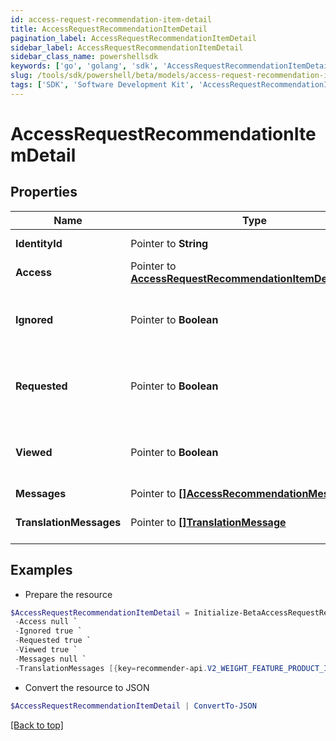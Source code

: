 ```yaml
---
id: access-request-recommendation-item-detail
title: AccessRequestRecommendationItemDetail
pagination_label: AccessRequestRecommendationItemDetail
sidebar_label: AccessRequestRecommendationItemDetail
sidebar_class_name: powershellsdk
keywords: ['go', 'golang', 'sdk', 'AccessRequestRecommendationItemDetail'] 
slug: /tools/sdk/powershell/beta/models/access-request-recommendation-item-detail
tags: ['SDK', 'Software Development Kit', 'AccessRequestRecommendationItemDetail']
---
```



# AccessRequestRecommendationItemDetail

## Properties

Name | Type | Description | Notes
------------ | ------------- | ------------- | -------------
**IdentityId** |  Pointer to **String** | Identity ID for the recommendation | [optional] 
**Access** |  Pointer to [**AccessRequestRecommendationItemDetailAccess**](access-request-recommendation-item-detail-access) |  | [optional] 
**Ignored** |  Pointer to **Boolean** | Whether or not the identity has already chosen to ignore this recommendation. | [optional] 
**Requested** |  Pointer to **Boolean** | Whether or not the identity has already chosen to request this recommendation. | [optional] 
**Viewed** |  Pointer to **Boolean** | Whether or not the identity reportedly viewed this recommendation. | [optional] 
**Messages** |  Pointer to [**[]AccessRecommendationMessage**](access-recommendation-message) |  | [optional] 
**TranslationMessages** |  Pointer to [**[]TranslationMessage**](translation-message) | The list of translation messages | [optional] 

## Examples

- Prepare the resource
```powershell
$AccessRequestRecommendationItemDetail = Initialize-BetaAccessRequestRecommendationItemDetail  -IdentityId 2c91808570313110017040b06f344ec9 `
 -Access null `
 -Ignored true `
 -Requested true `
 -Viewed true `
 -Messages null `
 -TranslationMessages [{key=recommender-api.V2_WEIGHT_FEATURE_PRODUCT_INTERPRETATION_HIGH, values=[75, department]}]
```

- Convert the resource to JSON
```powershell
$AccessRequestRecommendationItemDetail | ConvertTo-JSON
```


[[Back to top]](#) 


